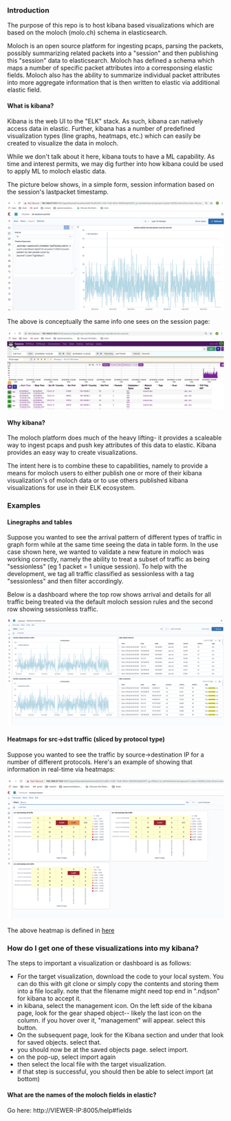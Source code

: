 

### Introduction

The purpose of this repo is to host kibana based visualizations which are based on the moloch (molo.ch) schema in elasticsearch.

Moloch is an open source platform for ingesting pcaps, parsing the packets, possibly summarizing related packets into a "session" and then publishing this "session" data to elasticsearch.   Moloch has defined a schema which maps a number of specific packet attributes into a corresponsing elastic fields.  Moloch also has the ability to summarize individual packet attributes into more aggregate information that is then written to elastic via additional elastic field.

#### What is kibana?

Kibana is the web UI to the "ELK" stack.  As such, kibana can natively access data in elastic.  Further, kibana has a number of predefined visualization types (line graphs, heatmaps, etc.) which can easily be created to visualize the data in moloch. 

While we don't talk about it here, kibana touts to have a ML capability.  As time and interest permits, we may dig further into how kibana could be used to apply ML to moloch elastic data.

The picture below shows, in a simple form, session information based on the session's lastpacket timestamp.  

![](https://github.com/bf31415/moloch-kibana-examples/blob/master/Screen%20Shot%202019-09-04%20at%2008.34.03.png)

The above is conceptually the same info one sees on the session page:

![](https://github.com/bf31415/moloch-kibana-examples/blob/master/Screen%20Shot%202019-09-04%20at%2008.52.14.png)


#### Why kibana?

The moloch platform does much of the heavy lifting- it provides a scaleable way to ingest pcaps and push key attributes of this data to elastic.   Kibana provides an easy way to create visualizations.  

The intent here is to combine these to capabilities, namely to provide a means for moloch users to either publish one or more of their kibana visualization's of moloch data or to use others published kibana visualizations for use in their ELK ecosystem.


### Examples

#### Linegraphs and tables

Suppose you wanted to see the arrival pattern of different types of traffic in graph form while at the same time seeing the data in table form.  In the use case shown here, we wanted to validate a new feature in moloch was working correctly, namely the ability to treat a subset of traffic as being "sessionless" (eg 1 packet = 1 unique session).  To help with the development, we tag all traffic classified as sessionless with a tag "sessionless" and then filter accordingly.

Below is a dashboard where the top row shows arrival and details for all traffic being treated via the default moloch session rules and the second row showing sessionless traffic.

![](https://github.com/bf31415/moloch-kibana-examples/blob/master/examples/dashboard-sessionless.png)

#### Heatmaps for src->dst traffic (sliced by protocol type)

Suppose you wanted to see the traffic by source->destination IP for a number of different protocols.  Here's an example of showing that information in real-time via heatmaps:


![](https://github.com/bf31415/moloch-kibana-examples/blob/master/heatmap-example.png)

The above heatmap is defined in [here](https://github.com/bf31415/moloch-kibana-examples/blob/master/examples/dashboard-heatmap-example.ndjson)


### How do I get one of these visualizations into my kibana?

The steps to important a visualization or dashboard is as follows:

* For the target visualization, download the code to your local system.  You can do this with git clone or simply copy the contents and storing them into a file locally.  note that the filename might need top end in ".ndjson" for kibana to accept it.
* in kibana, select the management icon.  On the left side of the kibana page, look for the gear shaped object-- likely the last icon on the column.  if you hover over it, "management" will appear.  select this button.
* On the subsequent page, look for the Kibana section and under that look for saved objects.  select that.
* you should now be at the saved objects page.  select import.
* on the pop-up, select import again
* then select the local file with the target visualization.
* if that step is successful, you should then be able to select import (at bottom) 




#### What are the names of the moloch fields in elastic?

Go here: http://VIEWER-IP:8005/help#fields



